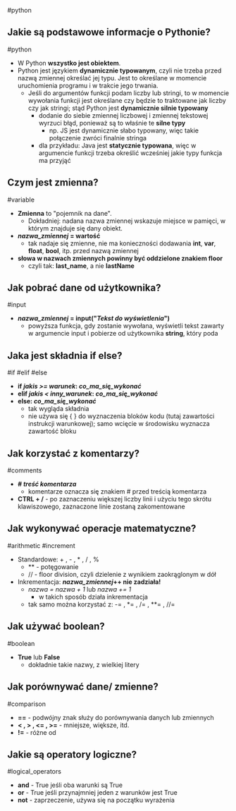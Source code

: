 #python
## Jakie są podstawowe informacje o Pythonie?
#python 
- W Python **wszystko jest obiektem**.
- Python jest językiem **dynamicznie typowanym**, czyli nie trzeba przed nazwą zmiennej określać jej typu. Jest to określane w momencie uruchomienia programu i w trakcie jego trwania.
	- Jeśli do argumentów funkcji podam liczby lub stringi, to w momencie wywołania funkcji jest określane czy będzie to traktowane jak liczby czy jak stringi; stąd Python jest **dynamicznie silnie typowany**
		- dodanie do siebie zmiennej liczbowej i zmiennej tekstowej wyrzuci błąd, ponieważ są to właśnie te **silne typy**
			- np. JS jest dynamicznie słabo typowany, więc takie połączenie zwróci finalnie stringa
		- dla przykładu: Java jest **statycznie typowana**, więc w argumencie funkcji trzeba określić wcześniej jakie typy funkcja ma przyjąć

## Czym jest zmienna?
#variable
- **Zmienna** to "pojemnik na dane".
	- Dokładniej: nadana nazwa zmiennej wskazuje miejsce w pamięci, w którym znajduje się dany obiekt.
- ***nazwa_zmiennej* = wartość**
	- tak nadaje się zmienne, nie ma konieczności dodawania **int**, **var**, **float**, **bool**, itp. przed nazwą zmiennej
- **słowa w nazwach zmiennych powinny być oddzielone znakiem floor**
	- czyli tak: **last_name**, a nie **lastName**

## Jak pobrać dane od użytkownika?
#input
- ***nazwa_zmiennej* = input("*Tekst do wyświetlenia*")**
	- powyższa funkcja, gdy zostanie wywołana, wyświetli tekst zawarty w argumencie input i pobierze od użytkownika **string**, który poda

## Jaka jest składnia if else?
#if #elif #else
- **if *jakis >= warunek*: *co_ma_się_wykonać***
- **elif *jakis < inny_warunek*: *co_ma_się_wykonać***
- **else: *co_ma_się_wykonać***
	- tak wygląda składnia
	- nie używa się { } do wyznaczenia bloków kodu (tutaj zawartości instrukcji warunkowej); samo wcięcie w środowisku wyznacza zawartość bloku

## Jak korzystać z komentarzy?
#comments
- **# *treść komentarza***
	- komentarze oznacza się znakiem # przed treścią komentarza
- **CTRL + /** - po zaznaczeniu większej liczby linii i użyciu tego skrótu klawiszowego, zaznaczone linie zostaną zakomentowane

## Jak wykonywać operacje matematyczne?
#arithmetic #increment
- Standardowe: + , - , \* , / , %
	- \*\* - potęgowanie
	- // - floor division, czyli dzielenie z wynikiem zaokrąglonym w dół
- Inkrementacja: ***nazwa_zmiennej*++ nie zadziała!**
	- *nazwa = nazwa + 1* lub *nazwa += 1*
		- w takich sposób działa inkrementacja
	- tak samo można korzystać z: -= , \*= , /= , \*\*= , //=

## Jak używać boolean?
#boolean
- **True** lub **False**
	- dokładnie takie nazwy, z wielkiej litery

## Jak porównywać dane/ zmienne?
#comparison
- **\==** - podwójny znak służy do porównywania danych lub zmiennych
- **< , > , <= , >=** - mniejsze, większe, itd.
- **!=** - różne od

## Jakie są operatory logiczne?
#logical_operators
- **and** - True jeśli oba warunki są True
- **or** - True jeśli przynajmniej jeden z warunków jest True
- **not** - zaprzeczenie, używa się na początku wyrażenia